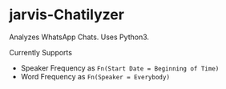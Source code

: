 # jarvis-Chatilyzer
Analyzes WhatsApp Chats. Uses Python3.

Currently Supports
* Speaker Frequency as `Fn(Start Date = Beginning of Time)`
* Word Frequency as `Fn(Speaker = Everybody)`
